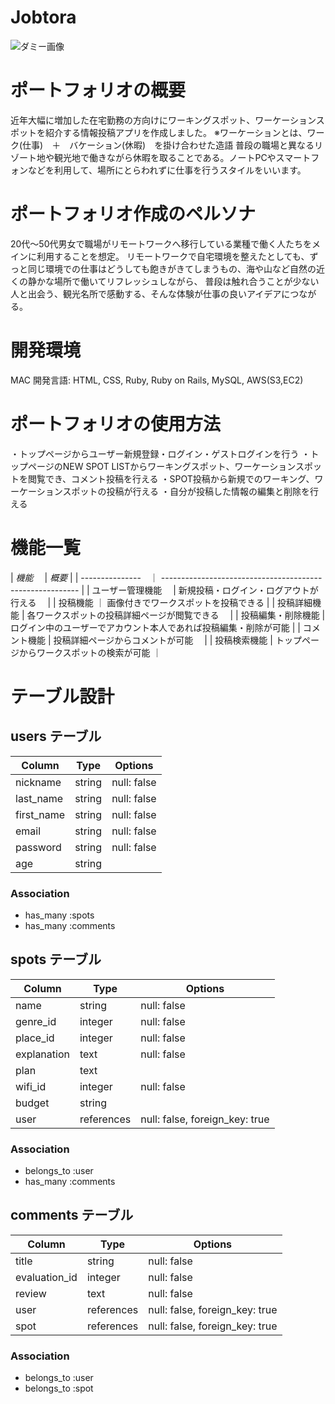 # Jobtora
![ダミー画像](https://gyazo.com/8884ca33751f985643832f31e80321b5 "トップページ")

# ポートフォリオの概要
近年大幅に増加した在宅勤務の方向けにワーキングスポット、ワーケーションスポットを紹介する情報投稿アプリを作成しました。
※ワーケーションとは、ワーク(仕事)　＋　バケーション(休暇)　を掛け合わせた造語
 普段の職場と異なるリゾート地や観光地で働きながら休暇を取ることである。ノートPCやスマートフォンなどを利用して、場所にとらわれずに仕事を行うスタイルをいいます。

# ポートフォリオ作成のペルソナ
20代〜50代男女で職場がリモートワークへ移行している業種で働く人たちをメインに利用することを想定。
リモートワークで自宅環境を整えたとしても、ずっと同じ環境での仕事はどうしても飽きがきてしまうもの、海や山など自然の近くの静かな場所で働いてリフレッシュしながら、
普段は触れ合うことが少ない人と出会う、観光名所で感動する、そんな体験が仕事の良いアイデアにつながる。

# 開発環境
MAC
開発言語: HTML, CSS, Ruby, Ruby on Rails, MySQL, AWS(S3,EC2)

# ポートフォリオの使用方法
・トップページからユーザー新規登録・ログイン・ゲストログインを行う
・トップページのNEW SPOT LISTからワーキングスポット、ワーケーションスポットを閲覧でき、コメント投稿を行える
・SPOT投稿から新規でのワーキング、ワーケーションスポットの投稿が行える
・自分が投稿した情報の編集と削除を行える

# 機能一覧
|      *機能*　     |               *概要*                                       |
| ---------------　｜ --------------------------------------------------------- |
| ユーザー管理機能　  | 新規投稿・ログイン・ログアウトが行える　                         |
| 投稿機能          ｜ 画像付きでワークスポットを投稿できる                            |
| 投稿詳細機能       | 各ワークスポットの投稿詳細ページが閲覧できる　                    |
| 投稿編集・削除機能  | ログイン中のユーザーでアカウント本人であれば投稿編集・削除が可能     |
| コメント機能       | 投稿詳細ページからコメントが可能　                              |
| 投稿検索機能       | トップページからワークスポットの検索が可能                       ｜

# テーブル設計
## users テーブル

| Column        | Type       | Options                         |
| ------------- | ---------- | ------------------------------- |
| nickname      | string     | null: false                     |
| last_name     | string     | null: false                     |
| first_name    | string     | null: false                     |
| email         | string     | null: false                     |
| password      | string     | null: false                     |
| age           | string     |                                 |


### Association

- has_many :spots
- has_many :comments

## spots テーブル
 
| Column         | Type       | Options                        |
| -------------- | -----------| -------------------------------|
| name           | string     | null: false                    |
| genre_id       | integer    | null: false                    |
| place_id       | integer    | null: false                    |
| explanation    | text       | null: false                    |
| plan           | text       |                                |
| wifi_id        | integer    | null: false                    |
| budget         | string     |                                |
| user           | references | null: false, foreign_key: true |

### Association

- belongs_to :user
- has_many :comments

## comments テーブル

| Column        | Type        | Options                        |
| ------------- | ----------- | ------------------------------ |
| title         | string      | null: false                    |
| evaluation_id | integer     | null: false                    |
| review        | text        | null: false                    |
| user          | references  | null: false, foreign_key: true |
| spot          | references  | null: false, foreign_key: true |

### Association

- belongs_to :user
- belongs_to :spot